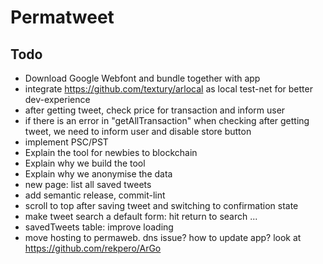 # Permatweet

## Todo

- Download Google Webfont and bundle together with app
- integrate https://github.com/textury/arlocal as  local test-net for better dev-experience
- after getting tweet, check price for transaction and inform user
- if there is an error in "getAllTransaction" when checking after getting tweet, we need to inform user and disable store button
- implement PSC/PST
- Explain the tool for newbies to blockchain
- Explain why we build the tool
- Explain why we anonymise the data
- new page: list all saved tweets
- add semantic release, commit-lint
- scroll to top after saving tweet and switching to confirmation state
- make tweet search a default form: hit return to search ...
- savedTweets table: improve loading
- move hosting to permaweb. dns issue? how to update app? look at https://github.com/rekpero/ArGo

